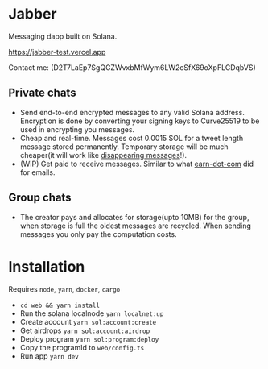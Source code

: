 # Jabber

Messaging dapp built on Solana.

https://jabber-test.vercel.app

Contact me: (D2T7LaEp7SgQCZWvxbMfWym6LW2cSfX69oXpFLCDqbVS)

## Private chats

- Send end-to-end encrypted messages to any valid Solana address. Encryption is done by converting your signing keys to Curve25519 to be used in encrypting you messages.
- Cheap and real-time. Messages cost 0.0015 SOL for a tweet length message stored permanently. Temporary storage will be much cheaper(it will work like [disappearing messages](https://faq.whatsapp.com/general/chats/about-disappearing-messages/?lang=fb)!).
- (WIP) Get paid to receive messages. Similar to what [earn-dot-com](https://news.earn.com/get-paid-to-read-email-from-outside-your-network-with-a-21-profile-8a388548a9ef) did for emails.

## Group chats

- The creator pays and allocates for storage(upto 10MB) for the group, when storage is full the oldest messages are recycled. When sending messages you only pay the computation costs.

# Installation

Requires `node`, `yarn`, `docker`, `cargo`

- `cd web && yarn install`
- Run the solana localnode `yarn localnet:up`
- Create account `yarn sol:account:create`
- Get airdrops `yarn sol:account:airdrop`
- Deploy program `yarn sol:program:deploy`
- Copy the programId to `web/config.ts`
- Run app `yarn dev`
